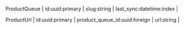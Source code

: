 ProductQueue
| id:uuid:primary | slug:string | last_sync:datetime:index |

ProductUrl
| id:uuid:primary | product_queue_id:uuid:foreign | url:string |
